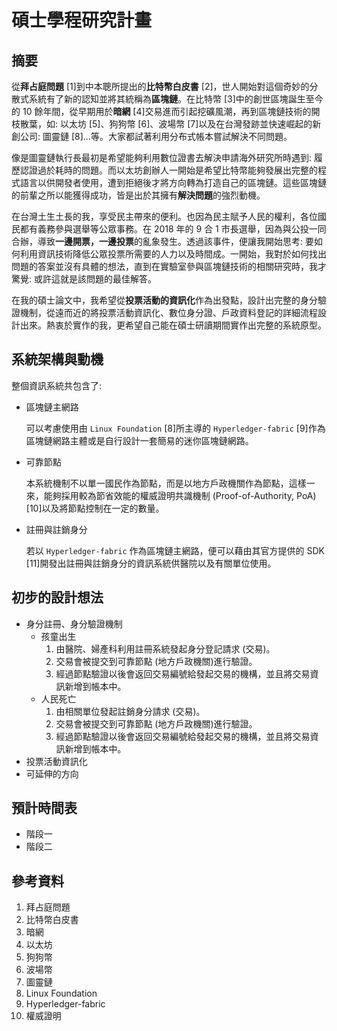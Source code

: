 # 碩士學程研究計畫

## 摘要

從**拜占庭問題** [1]到中本聰所提出的**比特幣白皮書** [2]，世人開始對這個奇妙的分散式系統有了新的認知並將其統稱為**區塊鏈**。在比特幣 [3]中的創世區塊誕生至今的 10 餘年間，從早期用於**暗網** [4]交易進而引起挖礦風潮，再到區塊鏈技術的開枝散葉，如: 以太坊 [5]、狗狗幣 [6]、波場幣 [7]以及在台灣發跡並快速崛起的新創公司: 圖靈鏈 [8]...等。大家都試著利用分布式帳本嘗試解決不同問題。

像是圖靈鏈執行長最初是希望能夠利用數位證書去解決申請海外研究所時遇到: 履歷認證過於耗時的問題。而以太坊創辦人一開始是希望比特幣能夠發展出完整的程式語言以供開發者使用，遭到拒絕後才將方向轉為打造自己的區塊鏈。這些區塊鏈的前輩之所以能獲得成功，皆是出於其擁有**解決問題**的強烈動機。

在台灣土生土長的我，享受民主帶來的便利。也因為民主賦予人民的權利，各位國民都有義務參與選舉等公眾事務。在 2018 年的 9 合 1 市長選舉，因為與公投一同合辦，導致**一邊開票，一邊投票**的亂象發生。透過該事件，便讓我開始思考: 要如何利用資訊技術降低公眾投票所需要的人力以及時間成。一開始，我對於如何找出問題的答案並沒有具體的想法，直到在實驗室參與區塊鏈技術的相關研究時，我才驚覺: 或許這就是該問題的最佳解答。

在我的碩士論文中，我希望從**投票活動的資訊化**作為出發點，設計出完整的身分驗證機制，從遠而近的將投票活動資訊化、數位身分證、戶政資料登記的詳細流程設計出來。熱衷於實作的我，更希望自己能在碩士研讀期間實作出完整的系統原型。

## 系統架構與動機

整個資訊系統共包含了:

- 區塊鏈主網路

  可以考慮使用由 `Linux Foundation` [8]所主導的 `Hyperledger-fabric` [9]作為區塊鏈網路主體或是自行設計一套簡易的迷你區塊鏈網路。

- 可靠節點

  本系統機制不以單一國民作為節點，而是以地方戶政機關作為節點，這樣一來，能夠採用較為節省效能的權威證明共識機制 (Proof-of-Authority, PoA) [10]以及將節點控制在一定的數量。

- 註冊與註銷身分

  若以 `Hyperledger-fabric` 作為區塊鏈主網路，便可以藉由其官方提供的 SDK [11]開發出註冊與註銷身分的資訊系統供醫院以及有關單位使用。

## 初步的設計想法

- 身分註冊、身分驗證機制
  - 孩童出生
    1. 由醫院、婦產科利用註冊系統發起身分登記請求 (交易)。
    2. 交易會被提交到可靠節點 (地方戶政機關)進行驗證。
    3. 經過節點驗證以後會返回交易編號給發起交易的機構，並且將交易資訊新增到帳本中。
  - 人民死亡
    1. 由相關單位發起註銷身分請求 (交易)。
    2. 交易會被提交到可靠節點 (地方戶政機關)進行驗證。
    3. 經過節點驗證以後會返回交易編號給發起交易的機構，並且將交易資訊新增到帳本中。
- 投票活動資訊化
- 可延伸的方向

## 預計時間表

- 階段一
- 階段二

## 參考資料

1. 拜占庭問題
2. 比特幣白皮書
3. 暗網
4. 以太坊
5. 狗狗幣
6. 波場幣
7. 圖靈鏈
8. Linux Foundation
9. Hyperledger-fabric
10. 權威證明
